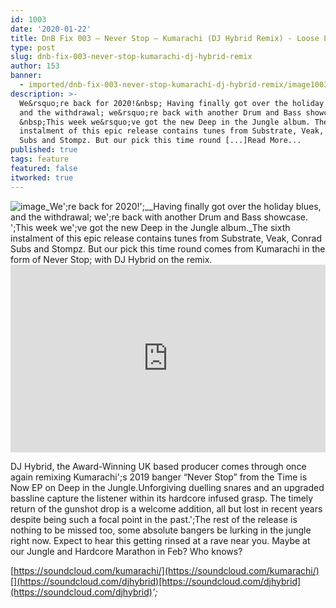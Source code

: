 ```yaml
---
id: 1003
date: '2020-01-22'
title: DnB Fix 003 – Never Stop – Kumarachi (DJ Hybrid Remix) - Loose Lips
type: post
slug: dnb-fix-003-never-stop-kumarachi-dj-hybrid-remix
author: 153
banner:
  - imported/dnb-fix-003-never-stop-kumarachi-dj-hybrid-remix/image1003.jpeg
description: >-
  We&rsquo;re back for 2020!&nbsp; Having finally got over the holiday blues,
  and the withdrawal; we&rsquo;re back with another Drum and Bass showcase.
  &nbsp;This week we&rsquo;ve got the new Deep in the Jungle album. The sixth
  instalment of this epic release contains tunes from Substrate, Veak, Conrad
  Subs and Stompz. But our pick this time round [...]Read More...
published: true
tags: feature
featured: false
itworked: true
---
```

![image](../imported/dnb-fix-003-never-stop-kumarachi-dj-hybrid-remix/image1003.jpeg)_We';re back for 2020!';__Having finally got over the holiday blues, and the withdrawal; we';re back with another Drum and Bass showcase. ';This week we';ve got the new Deep in the Jungle album._The sixth instalment of this epic release contains tunes from Substrate, Veak, Conrad Subs and Stompz. But our pick this time round comes from Kumarachi in the form of Never Stop; with DJ Hybrid on the remix.<iframe width='100%' height='300' scrolling='no' frameborder='no' allow='autoplay' src='https://w.soundcloud.com/player/?url=https%3A//api.soundcloud.com/tracks/738691789&color=%23ff5500&auto_play=false&hide_related=false&show_comments=true&show_user=true&show_reposts=false&show_teaser=true'></iframe>

DJ Hybrid, the Award-Winning UK based producer comes through once again remixing Kumarachi';s 2019 banger “Never Stop” from the Time is Now EP on Deep in the Jungle.Unforgiving duelling snares and an upgraded bassline capture the listener within its hardcore infused grasp. The timely return of the gunshot drop is a welcome addition, all but lost in recent years despite being such a focal point in the past.';The rest of the release is nothing to be missed too, some absolute bangers be lurking in the jungle right now. Expect to hear this getting rinsed at a rave near you. Maybe at our Jungle and Hardcore Marathon in Feb? Who knows?

[](https://soundcloud.com/kumarachi/)[https://soundcloud.com/kumarachi/](https://soundcloud.com/kumarachi/)[](https://soundcloud.com/djhybrid)[https://soundcloud.com/djhybrid](https://soundcloud.com/djhybrid)_';_